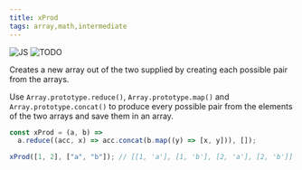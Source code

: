 ```yaml
---
title: xProd
tags: array,math,intermediate
---
```


![JS](https://img.shields.io/badge/supports-javascript-yellow.svg?style=flat-square)
![TODO](https://img.shields.io/badge///TODO-blue.svg?style=flat-square)

Creates a new array out of the two supplied by creating each possible pair from the arrays.

Use `Array.prototype.reduce()`, `Array.prototype.map()` and `Array.prototype.concat()` to produce every possible pair from the elements of the two arrays and save them in an array.

```js
const xProd = (a, b) =>
  a.reduce((acc, x) => acc.concat(b.map((y) => [x, y])), []);
```

```js
xProd([1, 2], ["a", "b"]); // [[1, 'a'], [1, 'b'], [2, 'a'], [2, 'b']]
```
